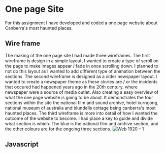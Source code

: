 # One page Site 
For this assignment I have developed and coded a one page website about Canberra's most haunted places. 

## Wire frame
The making of the one page site I had made three wireframes. The first wireframe is design in a simple layout, I wanted to create a type of scroll on the page to make images appear / fade in once scrolling down. I planned to not do this layout as I wanted to add different type of animation between the sections. 
The second wireframe is designed as a older newspaper layout. I wanted to create a newspaper theme as these stories are / or the incidents that occured had happened years ago in the 20th century, where newspaper were a source of media outlet. Also creating a easy overview of what the one page website is going to be about. It demonstrates the four sections within the site the national film and sound archive, hotel kurrajong, national museum of australia and blundells cottage being canberra's most haunted places. 
The third wireframe is more into detail of how I wanted the outcome of the website to become. I had place a key to guide and divide what section is which. The blue is the national film and archive section, and the other colours are for the ongoing three sections. 
![Web 1920 – 1](https://user-images.githubusercontent.com/112054364/197378836-3b3c8564-6bd3-44d0-abf5-3e85ec95bef9.png)

## Javascript
